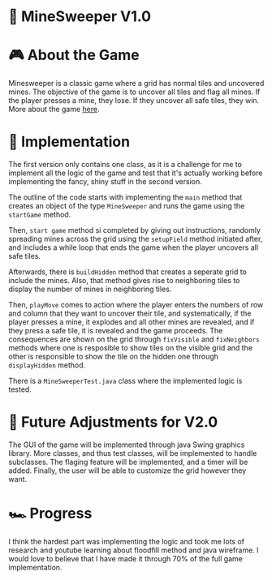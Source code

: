 # 🧩 MineSweeper V1.0

# 🎮 About the Game
Minesweeper is a classic game where a grid has normal tiles and uncovered mines. The objective of the game is to uncover all tiles and flag all mines. If the player presses a mine, they lose. If they uncover all safe tiles, they win. More about the game [here](https://www.instructables.com/How-to-play-minesweeper/).


# 🚧 Implementation

The first version only contains one class, as it is a challenge for me to implement all the logic of the game and test that it's actually working before implementing the fancy, shiny stuff in the second version. 

The outline of the code starts with implementing the `main` method that creates an object of the type `MineSweeper` and runs the game using the `startGame` method.

Then, `start game` method si completed by giving out instructions, randomly spreading mines across the grid using the `setupField` method initiated after, and includes a while loop that ends the game when the player uncovers all safe tiles.

Afterwards, there is `buildHidden` method that creates a seperate grid to include the mines. Also, that method gives rise to neighboring tiles to display the number of mines in neighboring tiles.

Then, `playMove` comes to action where the player enters the numbers of row and column that they want to uncover their tile, and systematically, if the player presses a mine, it explodes and all other mines are revealed, and if they press a safe tile, it is revealed and the game proceeds. The consequences are shown on the grid through `fixVisible` and `fixNeighbors` methods where one is resposible to show tiles on the visible grid and the other is responsible to show the tile on the hidden one through `displayHidden` method.

There is a `MineSweeperTest.java` class where the implemented logic is tested.

# 🔮 Future Adjustments for V2.0

The GUI of the game will be implemented through java Swing graphics library. More classes, and thus test classes, will be implemented to handle subclasses. The flaging feature will be implemented, and a timer will be added. Finally, the user will be able to customize the grid however they want.

# 🏎️ Progress

I think the hardest part was implementing the logic and took me lots of research and youtube learning about floodfill method and java wireframe. I would love to believe that I have made it through 70% of the full game implementation. 